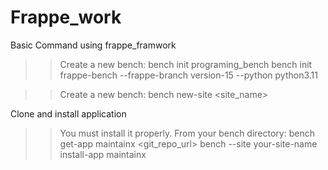# Frappe_work

Basic Command using frappe_framwork
  >>Create a new bench:
      bench init programing_bench
      bench init frappe-bench --frappe-branch version-15 --python python3.11

  >>Create a new bench:
      bench new-site <site_name>

Clone and install application
  >>You must install it properly. From your bench directory:
    bench get-app maintainx <git_repo_url>
    bench --site your-site-name install-app maintainx
      
      
